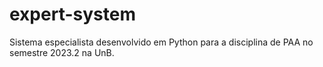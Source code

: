 # expert-system
Sistema especialista desenvolvido em Python para a disciplina de PAA no semestre 2023.2 na UnB.
